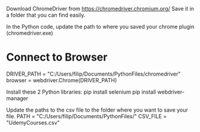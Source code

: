 Download ChromeDriver from https://chromedriver.chromium.org/
Save it in a folder that you can find easily.

In the Python code, update the path to where you saved your chrome plugin (chromedriver.exe)
#  Connect to Browser
DRIVER_PATH = "C:/Users/filip/Documents/PythonFiles/chromedriver"
browser = webdriver.Chrome(DRIVER_PATH)

Install these 2 Python libraries:
pip install selenium
pip install webdriver-manager

Update the paths to the csv file to the folder where you want to save your file.
PATH = "C:/Users/filip/Documents/PythonFiles/"
CSV_FILE = "UdemyCourses.csv"
